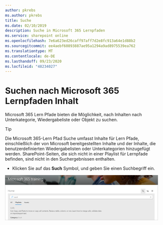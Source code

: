 ```yaml
---
author: pkrebs
ms.author: pkrebs
title: Suche
ms.date: 02/10/2019
description: Suche in Microsoft 365 Lernpfaden
ms.service: sharepoint online
ms.openlocfilehash: 7e6a623ed26caff97aff7d2e8fc913a64e1d88b2
ms.sourcegitcommit: ee4aebf60893887ae95a1294a9ad8975539ea762
ms.translationtype: MT
ms.contentlocale: de-DE
ms.lasthandoff: 09/23/2020
ms.locfileid: "48234027"
---
```

# <a name="search-for-microsoft-365-learning-pathways-content"></a>Suchen nach Microsoft 365 Lernpfaden Inhalt

Microsoft 365 Lern Pfade bieten die Möglichkeit, nach Inhalten nach Unterkategorie, Wiedergabeliste oder Objekt zu suchen. 

> [!TIP]
> Die Microsoft 365-Lern Pfad Suche umfasst Inhalte für Lern Pfade, einschließlich der von Microsoft bereitgestellten Inhalte und der Inhalte, die benutzerdefinierten Wiedergabelisten oder Unterkategorien hinzugefügt werden. SharePoint-Seiten, die sich nicht in einer Playlist für Lernpfade befinden, sind nicht in den Suchergebnissen enthalten.     

- Klicken Sie auf das **Such** Symbol, und geben Sie einen Suchbegriff ein. 

![cg-search.png](media/cg-search.png)

